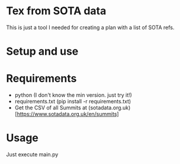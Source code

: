 # Tex from SOTA data

This is just a tool I needed for creating a plan with a list of SOTA refs.

# Setup and use

# Requirements

* python (I don't know the min version. just try it!)
* requirements.txt (pip install -r requirements.txt)
* Get the CSV of all Summits at (sotadata.org.uk)[https://www.sotadata.org.uk/en/summits]

# Usage

Just execute main.py
